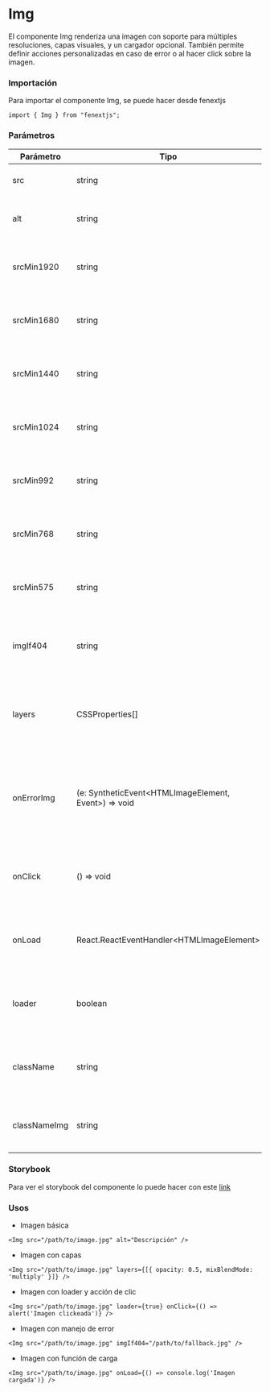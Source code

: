 # Img

El componente Img renderiza una imagen con soporte para múltiples resoluciones, capas visuales, y un cargador opcional. También permite definir acciones personalizadas en caso de error o al hacer click sobre la imagen.

### Importación

Para importar el componente Img, se puede hacer desde fenextjs

```tsx copy
import { Img } from "fenextjs";
```

### Parámetros

| Parámetro | Tipo | Requerido | Default | Descripcion |
| --------- | ---- | --------- | ------- | ----------- |
| src | string | sí |  | La URL de la imagen a mostrar. |
| alt | string | no | undefined | Texto alternativo para la imagen. |
| srcMin1920 | string | no | undefined | URL de la imagen para resoluciones mayores a 1920px. |
| srcMin1680 | string | no | undefined | URL de la imagen para resoluciones mayores a 1680px. |
| srcMin1440 | string | no | undefined | URL de la imagen para resoluciones mayores a 1440px. |
| srcMin1024 | string | no | undefined | URL de la imagen para resoluciones mayores a 1024px. |
| srcMin992 | string | no | undefined | URL de la imagen para resoluciones mayores a 992px. |
| srcMin768 | string | no | undefined | URL de la imagen para resoluciones mayores a 768px. |
| srcMin575 | string | no | undefined | URL de la imagen para resoluciones mayores a 575px. |
| imgIf404 | string | no | FenextImgPlaceholder | URL de la imagen que se mostrará en caso de error de carga. |
| layers | CSSProperties[] | no | [] | Capas CSS que se aplican como filtros o estilos adicionales a la imagen. |
| onErrorImg | (e: SyntheticEvent\<HTMLImageElement, Event\>) =\> void | no | undefined | Función personalizada que se ejecuta cuando ocurre un error al cargar la imagen. |
| onClick | () =\> void | no | undefined | Función personalizada que se ejecuta al hacer click en la imagen. |
| onLoad | React.ReactEventHandler\<HTMLImageElement\> | no | undefined | Función que se ejecuta cuando la imagen se carga exitosamente. |
| loader | boolean | no | false | Indica si se debe mostrar un cargador mientras se carga la imagen. |
| className | string | no | '' | Clase CSS para personalizar el contenedor del componente. |
| classNameImg | string | no | '' | Clase CSS para personalizar la imagen en sí. |

### Storybook

Para ver el storybook del componente lo puede hacer con este [link](https://fenextjs-component-storybook.vercel.app/?path=/story/img-img--index)

### Usos

- Imagen básica

```tsx copy
<Img src="/path/to/image.jpg" alt="Descripción" />
```

- Imagen con capas

```tsx copy
<Img src="/path/to/image.jpg" layers={[{ opacity: 0.5, mixBlendMode: 'multiply' }]} />
```

- Imagen con loader y acción de clic

```tsx copy
<Img src="/path/to/image.jpg" loader={true} onClick={() => alert('Imagen clickeada')} />
```

- Imagen con manejo de error

```tsx copy
<Img src="/path/to/image.jpg" imgIf404="/path/to/fallback.jpg" />
```

- Imagen con función de carga

```tsx copy
<Img src="/path/to/image.jpg" onLoad={() => console.log('Imagen cargada')} />
```


